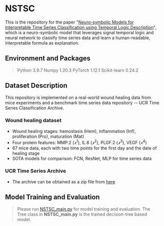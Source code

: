 # NSTSC

This is the repository for the paper "[Neuro-symbolic Models for Interpretable Time Series Classification using Temporal Logic Description](https://arxiv.org/abs/2209.09114)", which is a neuro-symbolic model that leverages signal temporal logic and neural network to classify time series data and learn a human-readable, interpretable formula as explanation.

## Environment and Packages

> Python 3.9.7
> Numpy 1.20.3
> PyTorch 1.12.1
> Scikit-learn 0.24.2

## Dataset Description

This repository is implemented on a real-world wound healing data from mice experiments and a benchmark time series data repository -- UCR Time Series Classification Archive.

### Wound healing dataset
* Wound healing stages: hemostasis (Hem), inflammation (Inf), proliferation (Pro), maturation (Mat)
* Four protein features: MMP.2 ($𝑥^1$), IL.6 ($𝑥^2$), PLGF.2 ($𝑥^3$), VEGF ($𝑥^4$)
* 67 mice data, each with two time points for the first day and the date of healing stage
* SOTA models for comparison: FCN, ResNet, MLP for time series data

### UCR Time Series Archive
* The archive can be obtained as a zip file from [here](https://www.cs.ucr.edu/~eamonn/time_series_data_2018/)

## Model Training and Evaluation

> Please run [NSTSC_main.py](https://github.com/icdm22NSTSC/NSTSC/blob/main/Codes/NSTSC_main.py) for model training and evaluation.
> The Tree class in __NSTSC_main.py__ is the trained decision-tree based model.


